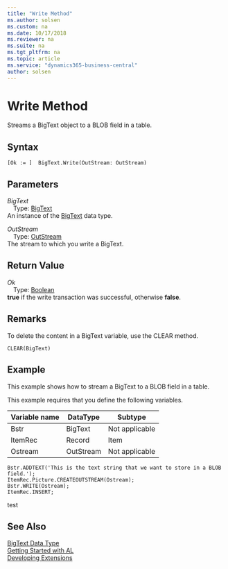 ```yaml
---
title: "Write Method"
ms.author: solsen
ms.custom: na
ms.date: 10/17/2018
ms.reviewer: na
ms.suite: na
ms.tgt_pltfrm: na
ms.topic: article
ms.service: "dynamics365-business-central"
author: solsen
---
```

[//]: # (START>DO_NOT_EDIT)
[//]: # (IMPORTANT:Do not edit any of the content between here and the END>DO_NOT_EDIT.)
[//]: # (Any modifications should be made in the .xml files in the ModernDev repo.)
# Write Method
Streams a BigText object to a BLOB field in a table.

## Syntax
```
[Ok := ]  BigText.Write(OutStream: OutStream)
```
## Parameters
*BigText*  
&emsp;Type: [BigText](bigtext-data-type.md)  
An instance of the [BigText](bigtext-data-type.md) data type.  

*OutStream*  
&emsp;Type: [OutStream](../outstream/outstream-data-type.md)  
The stream to which you write a BigText.
        


## Return Value
*Ok*  
&emsp;Type: [Boolean](../boolean/boolean-data-type.md)  
**true** if the write transaction was successful, otherwise **false**.
        


[//]: # (IMPORTANT: END>DO_NOT_EDIT)

## Remarks  
 To delete the content in a BigText variable, use the CLEAR method.  
  
```  
CLEAR(BigText)  
```  
  
## Example  
 This example shows how to stream a BigText to a BLOB field in a table.  
  
 This example requires that you define the following variables.  
  
|Variable name|DataType|Subtype|  
|-------------------|--------------|-------------|  
|Bstr|BigText|Not applicable|  
|ItemRec|Record|Item|  
|Ostream|OutStream|Not applicable|  
  
```  
Bstr.ADDTEXT('This is the text string that we want to store in a BLOB field.');  
ItemRec.Picture.CREATEOUTSTREAM(Ostream);  
Bstr.WRITE(Ostream);  
ItemRec.INSERT;  
```  
  test
## See Also
[BigText Data Type](bigtext-data-type.md)  
[Getting Started with AL](../../devenv-get-started.md)  
[Developing Extensions](../../devenv-dev-overview.md)